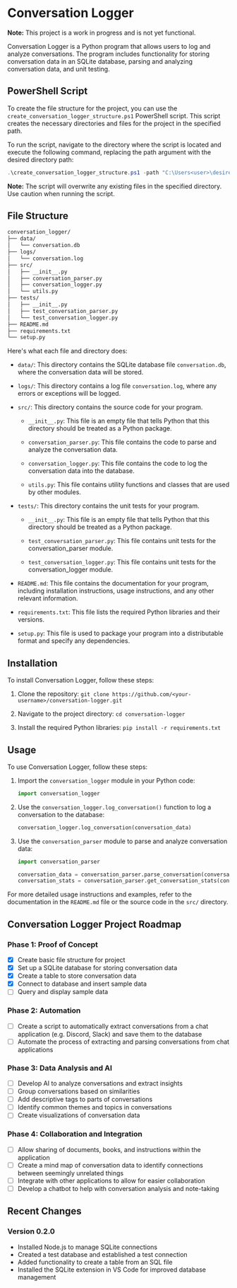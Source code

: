 # Conversation Logger

**Note:** This project is a work in progress and is not yet functional.

Conversation Logger is a Python program that allows users to log and analyze conversations. The program includes functionality for storing conversation data in an SQLite database, parsing and analyzing conversation data, and unit testing.

## PowerShell Script

To create the file structure for the project, you can use the `create_conversation_logger_structure.ps1` PowerShell script. This script creates the necessary directories and files for the project in the specified path.

To run the script, navigate to the directory where the script is located and execute the following command, replacing the path argument with the desired directory path:

```powershell
.\create_conversation_logger_structure.ps1 -path "C:\Users<user>\desired\directory\Conversation_Logger"
```

**Note:** The script will overwrite any existing files in the specified directory. Use caution when running the script.

## File Structure

```bash
conversation_logger/
├── data/
│   └── conversation.db
├── logs/
│   └── conversation.log
├── src/
│   ├── __init__.py
│   ├── conversation_parser.py
│   ├── conversation_logger.py
│   └── utils.py
├── tests/
│   ├── __init__.py
│   ├── test_conversation_parser.py
│   └── test_conversation_logger.py
├── README.md
├── requirements.txt
└── setup.py
```

Here's what each file and directory does:

- `data/`: This directory contains the SQLite database file `conversation.db`, where the conversation data will be stored.

- `logs/`: This directory contains a log file `conversation.log`, where any errors or exceptions will be logged.

- `src/`: This directory contains the source code for your program.

  - `__init__.py`: This file is an empty file that tells Python that this directory should be treated as a Python package.

  - `conversation_parser.py`: This file contains the code to parse and analyze the conversation data.

  - `conversation_logger.py`: This file contains the code to log the conversation data into the database.

  - `utils.py`: This file contains utility functions and classes that are used by other modules.

- `tests/`: This directory contains the unit tests for your program.

  - `__init__.py`: This file is an empty file that tells Python that this directory should be treated as a Python package.

  - `test_conversation_parser.py`: This file contains unit tests for the conversation_parser module.

  - `test_conversation_logger.py`: This file contains unit tests for the conversation_logger module.

- `README.md`: This file contains the documentation for your program, including installation instructions, usage instructions, and any other relevant information.

- `requirements.txt`: This file lists the required Python libraries and their versions.

- `setup.py`: This file is used to package your program into a distributable format and specify any dependencies.

## Installation

To install Conversation Logger, follow these steps:

1. Clone the repository: `git clone https://github.com/<your-username>/conversation-logger.git`

2. Navigate to the project directory: `cd conversation-logger`

3. Install the required Python libraries: `pip install -r requirements.txt`

## Usage

To use Conversation Logger, follow these steps:

1. Import the `conversation_logger` module in your Python code:

    ```python
    import conversation_logger
    ```

2. Use the `conversation_logger.log_conversation()` function to log a conversation to the database:

    ```python
    conversation_logger.log_conversation(conversation_data)
    ```

3. Use the `conversation_parser` module to parse and analyze conversation data:

    ```python
    import conversation_parser

    conversation_data = conversation_parser.parse_conversation(conversation_text)
    conversation_stats = conversation_parser.get_conversation_stats(conversation_data)
    ```

For more detailed usage instructions and examples, refer to the documentation in the `README.md` file or the source code in the `src/` directory.

## Conversation Logger Project Roadmap

### Phase 1: Proof of Concept

- [x] Create basic file structure for project
- [x] Set up a SQLite database for storing conversation data
- [x] Create a table to store conversation data
- [x] Connect to database and insert sample data
- [ ] Query and display sample data

### Phase 2: Automation

- [ ] Create a script to automatically extract conversations from a chat application (e.g. Discord, Slack) and save them to the database
- [ ] Automate the process of extracting and parsing conversations from chat applications

### Phase 3: Data Analysis and AI

- [ ] Develop AI to analyze conversations and extract insights
- [ ] Group conversations based on similarities
- [ ] Add descriptive tags to parts of conversations
- [ ] Identify common themes and topics in conversations
- [ ] Create visualizations of conversation data

### Phase 4: Collaboration and Integration

- [ ] Allow sharing of documents, books, and instructions within the application
- [ ] Create a mind map of conversation data to identify connections between seemingly unrelated things
- [ ] Integrate with other applications to allow for easier collaboration
- [ ] Develop a chatbot to help with conversation analysis and note-taking

## Recent Changes

### Version 0.2.0

- Installed Node.js to manage SQLite connections
- Created a test database and established a test connection
- Added functionality to create a table from an SQL file
- Installed the SQLite extension in VS Code for improved database management

